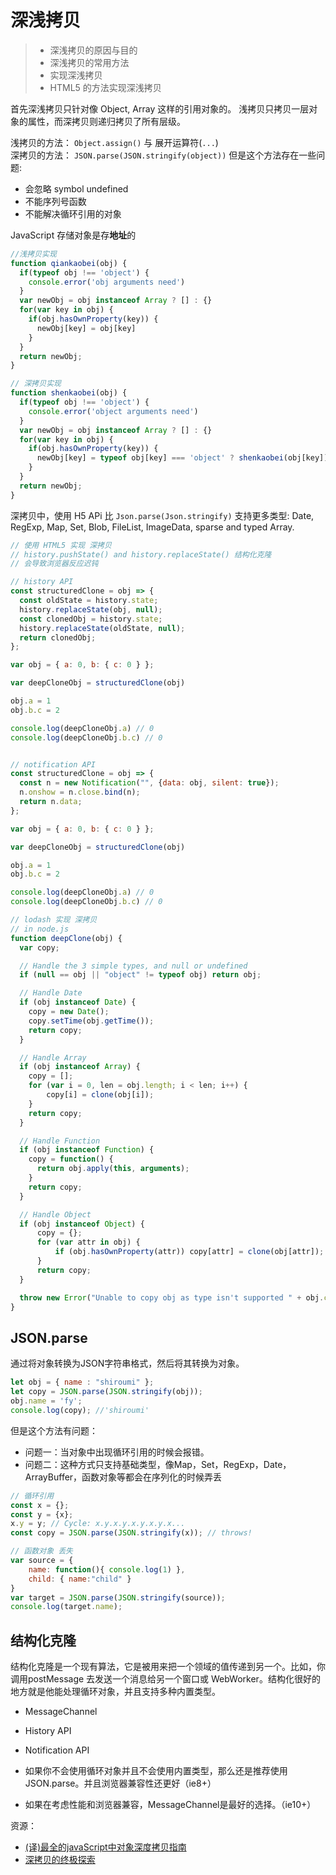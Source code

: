 # 深浅拷贝

> - 深浅拷贝的原因与目的
> - 深浅拷贝的常用方法
> - 实现深浅拷贝
> - HTML5 的方法实现深浅拷贝

首先深浅拷贝只针对像 Object, Array 这样的引用对象的。
浅拷贝只拷贝一层对象的属性，而深拷贝则递归拷贝了所有层级。

浅拷贝的方法： `Object.assign()` 与 展开运算符(`...`)<br>
深拷贝的方法： `JSON.parse(JSON.stringify(object))` 但是这个方法存在一些问题:
- 会忽略 symbol undefined 
- 不能序列号函数
- 不能解决循环引用的对象

JavaScript 存储对象是存**地址**的

```js
//浅拷贝实现
function qiankaobei(obj) {
  if(typeof obj !== 'object') {
    console.error('obj arguments need')
  }
  var newObj = obj instanceof Array ? [] : {}
  for(var key in obj) {
    if(obj.hasOwnProperty(key)) {
      newObj[key] = obj[key]
    }
  }
  return newObj;
}
```

```js
// 深拷贝实现
function shenkaobei(obj) {
  if(typeof obj !== 'object') {
    console.error('object arguments need')
  }
  var newObj = obj instanceof Array ? [] : {}
  for(var key in obj) {
    if(obj.hasOwnProperty(key)) {
      newObj[key] = typeof obj[key] === 'object' ? shenkaobei(obj[key]) : obj[key] // 递归
    }
  }
  return newObj;
}
```

深拷贝中，使用 H5 APi 比 `Json.parse(Json.stringify)` 支持更多类型:
Date, RegExp, Map, Set, Blob, FileList, ImageData, sparse and typed Array.

```js
// 使用 HTML5 实现 深拷贝
// history.pushState() and history.replaceState() 结构化克隆
// 会导致浏览器反应迟钝

// history API
const structuredClone = obj => {
  const oldState = history.state;
  history.replaceState(obj, null);
  const clonedObj = history.state;
  history.replaceState(oldState, null);
  return clonedObj;
};

var obj = { a: 0, b: { c: 0 } };

var deepCloneObj = structuredClone(obj)

obj.a = 1
obj.b.c = 2

console.log(deepCloneObj.a) // 0
console.log(deepCloneObj.b.c) // 0


// notification API 
const structuredClone = obj => {
  const n = new Notification("", {data: obj, silent: true});
  n.onshow = n.close.bind(n);
  return n.data;
};

var obj = { a: 0, b: { c: 0 } };

var deepCloneObj = structuredClone(obj)

obj.a = 1
obj.b.c = 2

console.log(deepCloneObj.a) // 0
console.log(deepCloneObj.b.c) // 0
```

```js
// lodash 实现 深拷贝
// in node.js
function deepClone(obj) {
  var copy;

  // Handle the 3 simple types, and null or undefined
  if (null == obj || "object" != typeof obj) return obj;

  // Handle Date
  if (obj instanceof Date) {
    copy = new Date();
    copy.setTime(obj.getTime());
    return copy;
  }

  // Handle Array
  if (obj instanceof Array) {
    copy = [];
    for (var i = 0, len = obj.length; i < len; i++) {
        copy[i] = clone(obj[i]);
    }
    return copy;
  }

  // Handle Function
  if (obj instanceof Function) {
    copy = function() {
      return obj.apply(this, arguments);
    }
    return copy;
  }

  // Handle Object
  if (obj instanceof Object) {
      copy = {};
      for (var attr in obj) {
          if (obj.hasOwnProperty(attr)) copy[attr] = clone(obj[attr]);
      }
      return copy;
  }

  throw new Error("Unable to copy obj as type isn't supported " + obj.constructor.name);
}
```

## JSON.parse
通过将对象转换为JSON字符串格式，然后将其转换为对象。
```js
let obj = { name : "shiroumi" };
let copy = JSON.parse(JSON.stringify(obj));
obj.name = 'fy';
console.log(copy); //'shiroumi'
```
但是这个方法有问题：
- 问题一：当对象中出现循环引用的时候会报错。
- 问题二：这种方式只支持基础类型，像Map，Set，RegExp，Date，ArrayBuffer，函数对象等都会在序列化的时候弄丢

```js
// 循环引用
const x = {};
const y = {x};
x.y = y; // Cycle: x.y.x.y.x.y.x.y.x...
const copy = JSON.parse(JSON.stringify(x)); // throws!
```
```js
// 函数对象 丢失
var source = { 
	name: function(){ console.log(1) }, 
	child: { name:"child" } 
} 
var target = JSON.parse(JSON.stringify(source));
console.log(target.name);
```

## 结构化克隆
结构化克隆是一个现有算法，它是被用来把一个领域的值传递到另一个。比如，你调用postMessage 去发送一个消息给另一个窗口或 WebWorker。结构化很好的地方就是他能处理循环对象，并且支持多种内置类型。
- MessageChannel
- History API
- Notification API

- 如果你不会使用循环对象并且不会使用内置类型，那么还是推荐使用JSON.parse。并且浏览器兼容性还更好（ie8+）
- 如果在考虑性能和浏览器兼容，MessageChannel是最好的选择。（ie10+）

资源：
- [(译)最全的javaScript中对象深度拷贝指南](https://github.com/HuYuee/blog/issues/58)
- [深拷贝的终极探索](https://yanhaijing.com/javascript/2018/10/10/clone-deep/)